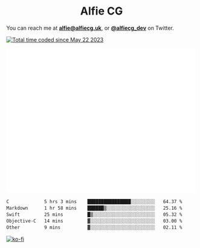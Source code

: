<h1 align="center">Alfie CG</h1>

You can reach me at **alfie@alfiecg.uk**, or **[@alfiecg_dev](https://twitter.com/alfiecg_dev)** on Twitter.

<a href="https://wakatime.com/@61592169-b9cf-4af8-b6fa-8ac7d4369b01"><img src="https://wakatime.com/badge/user/61592169-b9cf-4af8-b6fa-8ac7d4369b01.svg" alt="Total time coded since May 22 2023" /></a>


<img align="center" src="/github-metrics.svg" alt="Metrics" width="500">

 <!--[![GitHub Streak](https://streak-stats.demolab.com/?user=alfiecg24)](https://git.io/streak-stats)-->

<!--START_SECTION:waka-->

```txt
C             5 hrs 3 mins    ████████████████░░░░░░░░░   64.37 %
Markdown      1 hr 58 mins    ██████▒░░░░░░░░░░░░░░░░░░   25.16 %
Swift         25 mins         █▒░░░░░░░░░░░░░░░░░░░░░░░   05.32 %
Objective-C   14 mins         ▓░░░░░░░░░░░░░░░░░░░░░░░░   03.00 %
Other         9 mins          ▓░░░░░░░░░░░░░░░░░░░░░░░░   02.11 %
```

<!--END_SECTION:waka-->

[![ko-fi](https://ko-fi.com/img/githubbutton_sm.svg)](https://ko-fi.com/M4M5R3BHU)
